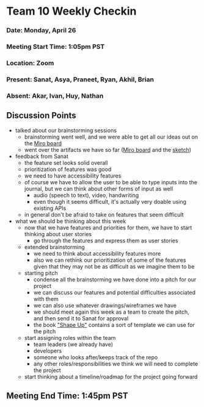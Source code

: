 # Team 10 Weekly Checkin
### Date: Monday, April 26
### Meeting Start Time: 1:05pm PST
### Location: Zoom
### Present: Sanat, Asya, Praneet, Ryan, Akhil, Brian
### Absent: Akar, Ivan, Huy, Nathan
## Discussion Points
- talked about our brainstorming sessions
  - brainstorming went well, and we were able to get all our ideas out on the [Miro board](https://miro.com/app/board/o9J_lI_Oubw=/)
  - went over the artifacts we have so far ([Miro board](https://miro.com/app/board/o9J_lI_Oubw=/) and the [sketch](/specs/brainstorm/BuJo_sketch.pdf))
- feedback from Sanat
  - the feature set looks solid overall
  - prioritization of features was good
  - we need to have accessibility features
  - of course we have to allow the user to be able to type inputs into the journal, but we can think about other forms of input as well
    - audio (speech to text), video, handwriting
    - even though it seems difficult, it's actually very doable using existing APIs
  - in general don't be afraid to take on features that seem difficult
- what we should be thinking about this week
  - now that we have features and priorities for them, we have to start thinking about user stories
    - go through the features and express them as user stories
  - extended brainstorming
    - we need to think about accessibility features more 
    - also we can rethink our prioritization of some of the features given that they may not be as difficult as we imagine them to be
  - starting pitch
    - condense all the brainstorming we have done into a pitch for our project
    - we can discuss our features and potential difficulties associated with them
    - we can also use whatever drawings/wireframes we have 
    - we should meet again this week as a team to create the pitch, and then send it to Sanat for approval
    - the book ["Shape Up"](https://basecamp.com/shapeup) contains a sort of template we can use for the pitch
  - start assigning roles within the team
    - team leaders (we already have)
    - developers
    - someone who looks after/keeps track of the repo
    - any other roles/responsibilities we think we will need to complete the project
  - start thinking about a timeline/roadmap for the project going forward
## Meeting End Time: 1:45pm PST
